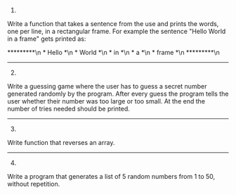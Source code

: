 1.
Write a function that takes a sentence from the use and prints the words, one per line, in a rectangular frame. For example the sentence "Hello World in a frame" gets printed as:

\*\*\*\*\*\*\*\*\*\n
\* Hello \*\n
\* World \*\n
\* in    \*\n
\* a     \*\n
\* frame \*\n
\*\*\*\*\*\*\*\*\*\n

---

2.
Write a guessing game where the user has to guess a secret number generated randomly by the program.
After every guess the program tells the user whether their number was too large or too small.
At the end the number of tries needed should be printed.

---

3.
Write function that reverses an array.

---

4.
Write a program that generates a list of 5 random numbers from 1 to 50, without repetition.
